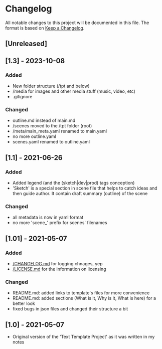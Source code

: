 # Changelog

All notable changes to this project will be documented in this file. The format is based on [Keep a Changelog](https://keepachangelog.com/en/1.0.0/).

## [Unreleased]

## [1.3] - 2023-10-08

### Added

- New folder structure (/tpt and below)
- /media for images and other media stuff (music, video, etc)
- .gitignore

### Changed

- outline.md instead of main.md
- /scenes moved to the /tpt folder (root)
- /meta/main_meta.yaml renamed to main.yaml
- no more outline.yaml
- scenes.yaml renamed to outline.yaml

## [1.1] - 2021-06-26

### Added

- Added legend (and the (sketch|dev|prod) tags conception)
- 'Sketch' is a special section in scene file that helps to catch ideas and then guide author. It contain draft summary (outline) of the scene

### Changed

- all metadata is now in yaml format
- no more 'scene_' prefix for scenes' filenames

## [1.01] - 2021-05-07

### Added

- [/CHANGELOG.md](CHANGELOG.md) for logging chnages, yep
- [/LICENSE.md](LICENSE.md) for the information on licensing

### Changed

- README.md: added links to template's files for more convenience
- README.md: added sections (What is it, Why is it, What is here) for a better look
- fixed bugs in json files and changed their structure a bit

## [1.0] - 2021-05-07

- Original version of the 'Text Template Project' as it was written in my notes
